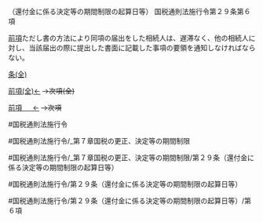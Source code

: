 （還付金に係る決定等の期間制限の起算日等）
国税通則法施行令第２９条第６項

[前項](国税通則法施行＿令＿第２９条第５項)ただし書の方法により同項の届出をした相続人は、遅滞なく、他の相続人に対し、当該届出の際に提出した書面に記載した事項の要領を通知しなければならない。

[条(全)](国税通則法施行＿令＿第２９条_.md)

[前項(全)←](国税通則法施行＿令＿第２９条第５項_.md)  ~~→次項(全)~~

[前項 　 ←](国税通則法施行＿令＿第２９条第５項.md)  ~~→次項~~



#国税通則法施行令

#国税通則法施行令/_第７章国税の更正、決定等の期間制限

#国税通則法施行令/_第７章国税の更正、決定等の期間制限/第２９条（還付金に係る決定等の期間制限の起算日等）

#国税通則法施行令/第２９条（還付金に係る決定等の期間制限の起算日等）

#国税通則法施行令/第２９条（還付金に係る決定等の期間制限の起算日等）/第６項

